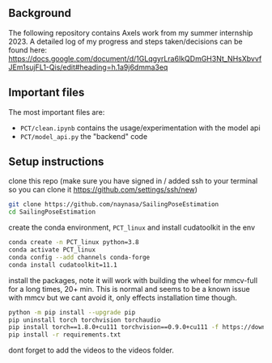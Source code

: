 ## Background
The following repository contains Axels work from my summer internship 2023. A detailed log of my progress and steps taken/decisions can be found here: https://docs.google.com/document/d/1GLqgyrLra6IkQDmGH3Nt_NHsXbvvfJEm1sujFL1-Qis/edit#heading=h.1a9j6dmma3eq

## Important files
The most important files are:
- `PCT/clean.ipynb` contains the usage/experimentation with the model api
- `PCT/model_api.py` the "backend" code

## Setup instructions
clone this repo (make sure you have signed in / added ssh to your terminal so you can clone it https://github.com/settings/ssh/new)
```bash
git clone https://github.com/naynasa/SailingPoseEstimation
cd SailingPoseEstimation
```
create the conda environment, `PCT_linux` and install cudatoolkit in the env
```bash
conda create -n PCT_linux python=3.8
conda activate PCT_linux
conda config --add channels conda-forge
conda install cudatoolkit=11.1
```
install the packages, note it will work with building the wheel for mmcv-full for a long times, 20+ min. This is normal and seems to be a known issue with mmcv but we cant avoid it, only effects installation time though.
```bash
python -m pip install --upgrade pip
pip uninstall torch torchvision torchaudio
pip install torch==1.8.0+cu111 torchvision==0.9.0+cu111 -f https://download.pytorch.org/whl/torch_stable.html
pip install -r requirements.txt
```

dont forget to add the videos to the videos folder.


